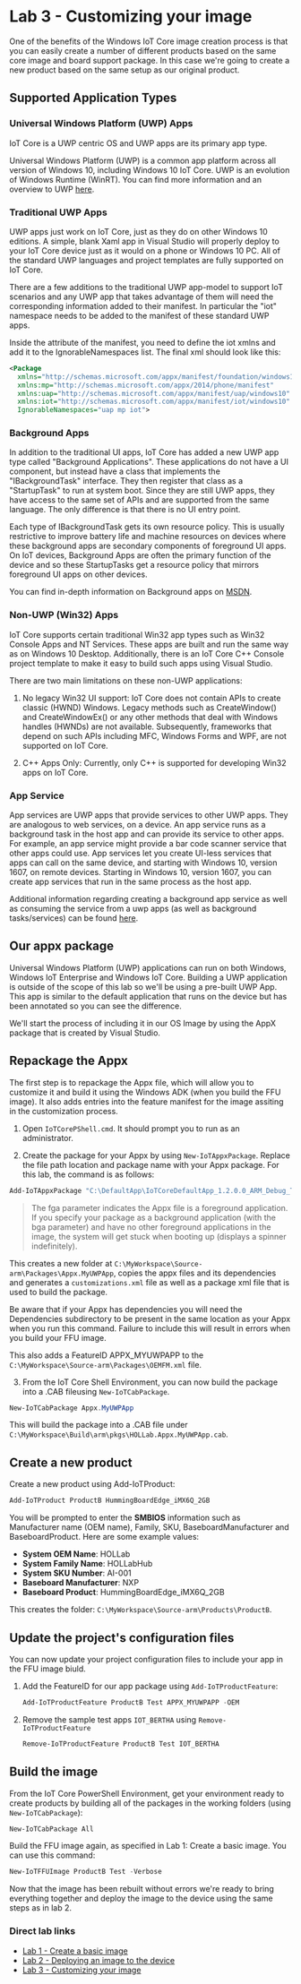 # Lab 3 - Customizing your image

One of the benefits of the Windows IoT Core image creation process is that you can easily create a number of different products based on the same core image and board support package. In this case we're going to create a new product based on the same setup as our original product.

## Supported Application Types

### Universal Windows Platform (UWP) Apps
IoT Core is a UWP centric OS and UWP apps are its primary app type.

Universal Windows Platform (UWP) is a common app platform across all version of Windows 10, including Windows 10 IoT Core. UWP is an evolution of Windows Runtime (WinRT). You can find more information and an overview to UWP [here](https://docs.microsoft.com/windows/uwp/get-started/universal-application-platform-guide).

### Traditional UWP Apps
UWP apps just work on IoT Core, just as they do on other Windows 10 editions. A simple, blank Xaml app in Visual Studio will properly deploy to your IoT Core device just as it would on a phone or Windows 10 PC. All of the standard UWP languages and project templates are fully supported on IoT Core.

There are a few additions to the traditional UWP app-model to support IoT scenarios and any UWP app that takes advantage of them will need the corresponding information added to their manifest. In particular the "iot" namespace needs to be added to the manifest of these standard UWP apps.

Inside the attribute of the manifest, you need to define the iot xmlns and add it to the IgnorableNamespaces list. The final xml should look like this:

```xml
<Package
  xmlns="http://schemas.microsoft.com/appx/manifest/foundation/windows10"
  xmlns:mp="http://schemas.microsoft.com/appx/2014/phone/manifest"
  xmlns:uap="http://schemas.microsoft.com/appx/manifest/uap/windows10"
  xmlns:iot="http://schemas.microsoft.com/appx/manifest/iot/windows10"
  IgnorableNamespaces="uap mp iot">
```

### Background Apps

In addition to the traditional UI apps, IoT Core has added a new UWP app type called "Background Applications". These applications do not have a UI component, but instead have a class that implements the "IBackgroundTask" interface. They then register that class as a "StartupTask" to run at system boot. Since they are still UWP apps, they have access to the same set of APIs and are supported from the same language. The only difference is that there is no UI entry point.

Each type of IBackgroundTask gets its own resource policy. This is usually restrictive to improve battery life and machine resources on devices where these background apps are secondary components of foreground UI apps. On IoT devices, Background Apps are often the primary function of the device and so these StartupTasks get a resource policy that mirrors foreground UI apps on other devices.

You can find in-depth information on Background apps on [MSDN](https://docs.microsoft.com/windows/iot-core/develop-your-app/backgroundapplications).

### Non-UWP (Win32) Apps
IoT Core supports certain traditional Win32 app types such as Win32 Console Apps and NT Services. These apps are built and run the same way as on Windows 10 Desktop. Additionally, there is an IoT Core C++ Console project template to make it easy to build such apps using Visual Studio.

There are two main limitations on these non-UWP applications:

1. No legacy Win32 UI support: IoT Core does not contain APIs to create classic (HWND) Windows. Legacy methods such as CreateWindow() and CreateWindowEx() or any other methods that deal with Windows handles (HWNDs) are not available. Subsequently, frameworks that depend on such APIs including MFC, Windows Forms and WPF, are not supported on IoT Core.

2. C++ Apps Only: Currently, only C++ is supported for developing Win32 apps on IoT Core.

### App Service
App services are UWP apps that provide services to other UWP apps. They are analogous to web services, on a device. An app service runs as a background task in the host app and can provide its service to other apps. For example, an app service might provide a bar code scanner service that other apps could use. App services let you create UI-less services that apps can call on the same device, and starting with Windows 10, version 1607, on remote devices. Starting in Windows 10, version 1607, you can create app services that run in the same process as the host app.

Additional information regarding creating a background app service as well as consuming the service from a uwp apps (as well as background tasks/services) can be found [here](https://docs.microsoft.com/en-us/windows/uwp/launch-resume/how-to-create-and-consume-an-app-service).

## Our appx package

Universal Windows Platform (UWP) applications can run on both Windows, Windows IoT Enterprise and Windows IoT Core. Building a UWP application is outside of the scope of this lab so we'll be using a pre-built UWP App. This app is similar to the default application that runs on the device but has been annotated so you can see the difference.

We'll start the process of including it in our OS Image by using the AppX package that is created by Visual Studio.

## Repackage the Appx

The first step is to repackage the Appx file, which will allow you to customize it and build it using the Windows ADK (when you build the FFU image). It also adds entries into the feature manifest for the image assiting in the customization process.

1. Open `IoTCorePShell.cmd`. It should prompt you to run as an administrator.

2. Create the package for your Appx by using `New-IoTAppxPackage`. Replace the file path location and package name with your Appx package. For this lab, the command is as follows:

```powershell
Add-IoTAppxPackage "C:\DefaultApp\IoTCoreDefaultApp_1.2.0.0_ARM_Debug_Test\IoTCoreDefaultApp_1.2.0.0_ARM_Debug.Appx" fga Appx.MyUWPApp
```

>The fga parameter indicates the Appx file is a foreground application. If you specify your package as a background application (with the bga parameter) and have no other foreground applications in the image, the system will get stuck when booting up (displays a spinner indefinitely).

This creates a new folder at `C:\MyWorkspace\Source-arm\Packages\Appx.MyUWPApp`, copies the appx files and its dependencies and generates a `customizations.xml` file as well as a package xml file that is used to build the package.

Be aware that if your Appx has dependencies you will need the Dependencies subdirectory to be present in the same location as your Appx when you run this command. Failure to include this will result in errors when you build your FFU image.

This also adds a FeatureID APPX_MYUWPAPP to the `C:\MyWorkspace\Source-arm\Packages\OEMFM.xml` file.

3. From the IoT Core Shell Environment, you can now build the package into a .CAB fileusing `New-IoTCabPackage`.

```powershell
New-IoTCabPackage Appx.MyUWPApp
```

This will build the package into a .CAB file under `C:\MyWorkspace\Build\arm\pkgs\HOLLab.Appx.MyUWPApp.cab`.

## Create a new product

Create a new product using Add-IoTProduct:

```powershell
Add-IoTProduct ProductB HummingBoardEdge_iMX6Q_2GB
```

You will be prompted to enter the **SMBIOS** information such as Manufacturer name (OEM name), Family, SKU, BaseboardManufacturer and BaseboardProduct. Here are some example values:

- **System OEM Name**: HOLLab
- **System Family Name**: HOLLabHub
- **System SKU Number**: AI-001
- **Baseboard Manufacturer**: NXP
- **Baseboard Product**: HummingBoardEdge_iMX6Q_2GB
    
This creates the folder: `C:\MyWorkspace\Source-arm\Products\ProductB`.

## Update the project's configuration files

You can now update your project configuration files to include your app in the FFU image biuld.

1. Add the FeatureID for our app package using `Add-IoTProductFeature`:

   ```powershell
   Add-IoTProductFeature ProductB Test APPX_MYUWPAPP -OEM
   ```

2. Remove the sample test apps `IOT_BERTHA` using `Remove-IoTProductFeature`

   ```powershell
   Remove-IoTProductFeature ProductB Test IOT_BERTHA
   ```

## Build the image
From the IoT Core PowerShell Environment, get your environment ready to create products by building all of the packages in the working folders (using `New-IoTCabPackage`):

```powershell
New-IoTCabPackage All
```

Build the FFU image again, as specified in Lab 1: Create a basic image. You can use this command:

```powershell
New-IoTFFUImage ProductB Test -Verbose
```

Now that the image has been rebuilt without errors we're ready to bring everything together and deploy the image to the device using the same steps as in lab 2.

### Direct lab links
- [Lab 1 - Create a basic image](https://github.com/TGoodhew/DenverHOL/blob/master/Labs/Lab1.md)
- [Lab 2 - Deploying an image to the device](https://github.com/TGoodhew/DenverHOL/blob/master/Labs/Lab2.md)
- [Lab 3 - Customizing your image](https://github.com/TGoodhew/DenverHOL/blob/master/Labs/Lab3.md)
